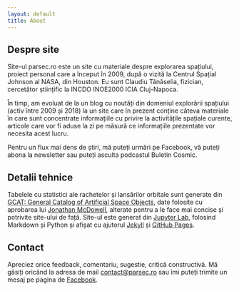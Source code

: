 ```yaml
---
layout: default
title: About
---
```


## Despre site
Site-ul parsec.ro este un site cu materiale despre explorarea spațiului, proiect personal care a început în 2009, după o vizită la Centrul Spațial Johnson al NASA, din Houston. Eu sunt Claudiu Tănăselia, fizician, cercetător științific la INCDO INOE2000 ICIA Cluj-Napoca.

În timp, am evoluat de la un blog cu noutăți din domeniul explorării spațiului (activ între 2009 și 2018) la un site care în prezent conține câteva materiale în care sunt concentrate informațiile cu privire la activitățile spațiale curente, articole care vor fi aduse la zi pe măsură ce informațiile prezentate vor necesita acest lucru.

Pentru un flux mai dens de știri, mă puteți urmări pe Facebook, vă puteți abona la newsletter sau puteți asculta podcastul Buletin Cosmic.

## Detalii tehnice
Tabelele cu statistici ale rachetelor și lansărilor orbitale sunt generate din [GCAT: General Catalog of Artificial Space Objects](https://planet4589.org/space/gcat/), date folosite cu aprobarea lui [Jonathan McDowell](https://planet4589.org), alterate pentru a le face mai concise și potrivite site-ului de față. Site-ul este generat din [Jupyter Lab](https://jupyter.org), folosind Markdown și Python și afișat cu ajutorul [Jekyll](https://jekyllrb.com) și [GitHub Pages](https://pages.github.com).

## Contact
Apreciez orice feedback, comentariu, sugestie, critică constructivă. Mă găsiți oricând la adresa de mail contact@parsec.ro sau îmi puteți trimite un mesaj pe pagina de [Facebook](https://www.facebook.com/claudiu.tanaselia).